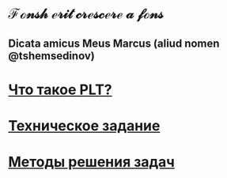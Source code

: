 
# $\mathscr{Fonsh\ erit\ crescere\ a\ fons}$

## Dicata amicus Meus Marcus (aliud nomen @tshemsedinov)

# [<synopsis> Что такое PLT?](.d/.md.ax/README.md/synopsis.md)

# [<imperatum> Техническое задание](.d/.md.ax/README.md/imperatum.md)

# [<solvendum> Методы решения задач](.d/.md.ax/README.md/solvendum.md)



